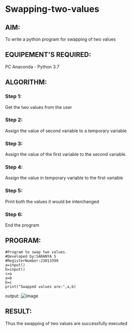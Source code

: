 # Swapping-two-values
## AIM:
To write a python program for swapping of two values
## EQUIPEMENT'S REQUIRED: 
PC
Anaconda - Python 3.7
## ALGORITHM: 
### Step 1:
Get the two values from the user
### Step 2: 
Assign the value of second variable to a temporary variable 
### Step 3: 
Assign the value of the first variable to the second variable.
### Step 4:  
Assign the value in temporary variable to the first variable
### Step 5: 
Print both the values it would be interchanged
### Step 6: 
End the program
## PROGRAM:
```
#Program to swap two values.
#Developed by:SARANYA S
#RegisterNumber:23013399
a=input()
b=input()
c=a
a=b
b=c
print("Swapped values are:",a,b)
```
output:
![image](https://github.com/srisrisaranya/Swapping-two-values/assets/148516638/60928445-888a-4ac3-9030-2d59b2cf09c1)


## RESULT:
Thus the swapping of two values are successfully executed
